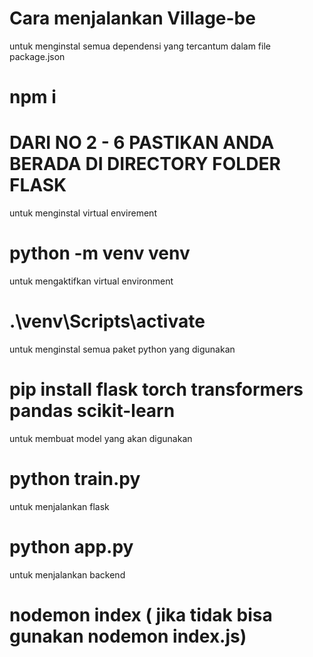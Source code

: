 #  Cara menjalankan Village-be 

  untuk menginstal semua dependensi yang tercantum dalam file package.json
#  npm i

#  DARI NO 2 - 6 PASTIKAN ANDA BERADA DI DIRECTORY FOLDER FLASK
   untuk menginstal virtual envirement
#  python -m venv venv

  untuk mengaktifkan virtual environment
#  .\venv\Scripts\activate

  untuk menginstal semua paket python yang digunakan
#  pip install flask torch transformers pandas scikit-learn

  untuk membuat model yang akan digunakan 
#  python train.py

  untuk menjalankan flask
#  python app.py

  untuk menjalankan backend
  #  nodemon index ( jika tidak bisa gunakan nodemon index.js)
